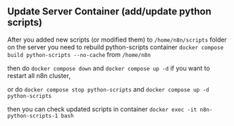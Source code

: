 ## Update Server Container (add/update python scripts)

After you added new scripts (or modified them) to `/home/n8n/scripts` folder on the server you need to rebuild python-scripts container `docker compose build python-scripts --no-cache` from `/home/n8n`

then do `docker compose down` and `docker compose up -d` if you want to restart all n8n cluster, 

or do `docker compose stop python-scripts` and `docker compose up -d python-scripts`

then you can check updated scripts in container `docker exec -it n8n-python-scripts-1 bash`